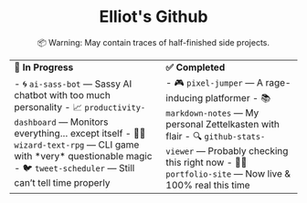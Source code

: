 <h1 align="center">Elliot's Github</h1>
<p align="center">
  📦 Warning: May contain traces of half-finished side projects.
</p>
<table>
  <tr>
    <td><strong>🚧 In Progress</strong></td>
    <td><strong>✅ Completed</strong></td>
  </tr>
  <tr>
    <td>
- 🌀 <code>ai-sass-bot</code> — Sassy AI chatbot with too much personality  
- 📈 <code>productivity-dashboard</code> — Monitors everything… except itself  
- 🧙‍♂️ <code>wizard-text-rpg</code> — CLI game with *very* questionable magic  
- 🐦 <code>tweet-scheduler</code> — Still can’t tell time properly
    </td>
    <td>
- 🎮 <code>pixel-jumper</code> — A rage-inducing platformer  
- 📚 <code>markdown-notes</code> — My personal Zettelkasten with flair  
- 🔍 <code>github-stats-viewer</code> — Probably checking this right now  
- 🐱‍💻 <code>portfolio-site</code> — Now live & 100% real this time
    </td>
  </tr>
</table>
<!--
**elliotcullen/elliotcullen** is a ✨ _special_ ✨ repository because its `README.md` (this file) appears on your GitHub profile.

Here are some ideas to get you started:

- 🔭 I’m currently working on ...
- 🌱 I’m currently learning ...
- 👯 I’m looking to collaborate on ...
- 🤔 I’m looking for help with ...
- 💬 Ask me about ...
- 📫 How to reach me: ...
- 😄 Pronouns: ...
- ⚡ Fun fact: ...
-->
